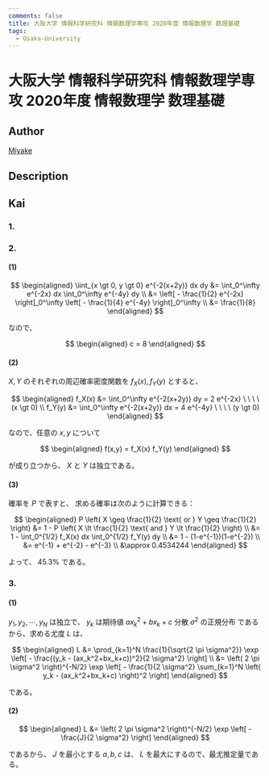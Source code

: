 ```yaml
---
comments: false
title: 大阪大学 情報科学研究科 情報数理学専攻 2020年度 情報数理学 数理基礎
tags:
  - Osaka-University
---
```

# 大阪大学 情報科学研究科 情報数理学専攻 2020年度 情報数理学 数理基礎

## **Author**
[Miyake](https://miyake.github.io/exams/index.html)

## **Description**

## **Kai**
### 1.

### 2.
#### (1)

$$
\begin{aligned}
\iint_{x \gt 0, y \gt 0} e^{-2(x+2y)} dx dy
&=
\int_0^\infty e^{-2x} dx
\int_0^\infty e^{-4y} dy
\\
&=
\left[ - \frac{1}{2} e^{-2x} \right]_0^\infty
\left[ - \frac{1}{4} e^{-4y} \right]_0^\infty
\\
&=
\frac{1}{8}
\end{aligned}
$$

なので、

$$
\begin{aligned}
c = 8
\end{aligned}
$$

#### (2)
$X,Y$ のそれぞれの周辺確率密度関数を $f_X(x), f_Y(y)$ とすると、

$$
\begin{aligned}
f_X(x)
&= \int_0^\infty e^{-2(x+2y)} dy
= 2 e^{-2x}
\ \ \ \ (x \gt 0)
\\
f_Y(y)
&= \int_0^\infty e^{-2(x+2y)} dx
= 4 e^{-4y}
\ \ \ \ (y \gt 0)
\end{aligned}
$$

なので、任意の $x,y$ について

$$
\begin{aligned}
f(x,y) = f_X(x) f_Y(y)
\end{aligned}
$$

が成り立つから、 $X$ と $Y$ は独立である。

#### (3)
確率を $P$ で表すと、
求める確率は次のように計算できる：

$$
\begin{aligned}
P \left( X \geq \frac{1}{2} \text{ or } Y \geq \frac{1}{2} \right)
&=
1 -
P \left( X \lt \frac{1}{2} \text{ and } Y \lt \frac{1}{2} \right)
\\
&=
1 -
\int_0^{1/2} f_X(x) dx
\int_0^{1/2} f_Y(y) dy
\\
&=
1 - (1-e^{-1})(1-e^{-2})
\\
&=
e^{-1} + e^{-2} - e^{-3}
\\
&\approx
0.4534244
\end{aligned}
$$

よって、 45.3% である。

### 3.
#### (1)
$y_1, y_2, \cdots, y_N$ は独立で、
$y_k$ は期待値 $ax_k^2+bx_k+c$ 分散 $\sigma^2$ の正規分布
であるから、求める尤度 $L$ は、

$$
\begin{aligned}
L
&=
\prod_{k=1}^N \frac{1}{\sqrt{2 \pi \sigma^2}}
\exp \left[ - \frac{(y_k - (ax_k^2+bx_k+c))^2}{2 \sigma^2} \right]
\\
&=
\left( 2 \pi \sigma^2 \right)^{-N/2}
\exp \left[ - \frac{1}{2 \sigma^2} \sum_{k=1}^N
\left( y_k - (ax_k^2+bx_k+c) \right)^2 \right]
\end{aligned}
$$

である。

#### (2)

$$
\begin{aligned}
L
&=
\left( 2 \pi \sigma^2 \right)^{-N/2}
\exp \left[ - \frac{J}{2 \sigma^2} \right]
\end{aligned}
$$

であるから、
$J$ を最小とする $a,b,c$ は、
$L$ を最大にするので、最尤推定量である。
